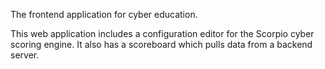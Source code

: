 The frontend application for cyber education.

This web application includes a configuration editor for the Scorpio cyber scoring engine. It also has a scoreboard which pulls data from a backend server.
